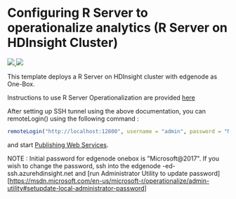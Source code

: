 # Configuring R Server to operationalize analytics (R Server on HDInsight Cluster)

<a href="https://portal.azure.com/#create/Microsoft.Template/uri/https%3A%2F%2Fraw.githubusercontent.com%2FMicrosoft%2Fmicrosoft-r%2Fmaster%2Frserver-arm-templates%2Fhdinsight%2Fazuredeploy.json" target="_blank">
    <img src="http://azuredeploy.net/deploybutton.png" />
</a>
<a href="http://armviz.io/#/?load=https%3A%2F%2Fraw.githubusercontent.com%2FMicrosoft%2Fmicrosoft-r%2Fmaster%2Frserver-arm-templates%2Fhdinsight%2Fazuredeploy.json" target="_blank">
    <img src="http://armviz.io/visualizebutton.png"/>
</a>


This template deploys a R Server on HDInsight cluster with edgenode as One-Box.

Instructions to use R Server Operationalization are provided [here](https://docs.microsoft.com/en-us/azure/hdinsight/hdinsight-hadoop-r-server-get-started#using-microsoft-r-server-operationalization)

After setting up SSH tunnel using the above documentation, you can remoteLogin() using the following command : 

```R
remoteLogin("http://localhost:12800", username = "admin", password = "Microsoft@2017")
```

and start [Publishing Web Services](https://msdn.microsoft.com/en-us/microsoft-r/operationalize/data-scientist-manage-services).

NOTE : Initial password for edgenode onebox is "Microsoft@2017". If you wish to change the password, ssh into the edgenode <clustername>-ed-ssh.azurehdinsight.net and [run Administrator Utility to update password][https://msdn.microsoft.com/en-us/microsoft-r/operationalize/admin-utility#setupdate-local-administrator-password]